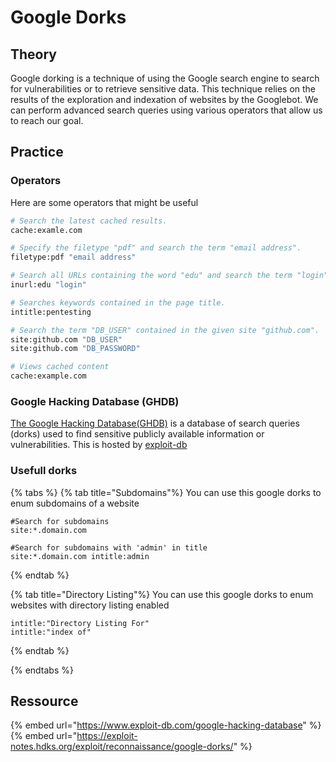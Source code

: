# Google Dorks

## Theory

Google dorking is a technique of using the Google search engine to search for vulnerabilities or to retrieve sensitive data. This technique relies on the results of the exploration and indexation of websites by the Googlebot.
We can perform advanced search queries using various operators that allow us to reach our goal.

## Practice

### Operators

Here are some operators that might be useful
```bash
# Search the latest cached results.
cache:examle.com

# Specify the filetype "pdf" and search the term "email address".
filetype:pdf "email address"

# Search all URLs containing the word "edu" and search the term "login" in the urls.
inurl:edu "login"

# Searches keywords contained in the page title.
intitle:pentesting

# Search the term "DB_USER" contained in the given site "github.com".
site:github.com "DB_USER"
site:github.com "DB_PASSWORD"

# Views cached content
cache:example.com
```

### Google Hacking Database (GHDB)

[The Google Hacking Database(GHDB)](https://www.exploit-db.com/google-hacking-database) is a database of search queries (dorks) used to find sensitive publicly available information or vulnerabilities. 
This is hosted by [exploit-db](https://www.exploit-db.com/)

### Usefull dorks

{% tabs %}
{% tab title="Subdomains"%}
You can use this google dorks to enum subdomains of a website
```
#Search for subdomains 
site:*.domain.com

#Search for subdomains with 'admin' in title
site:*.domain.com intitle:admin
```
{% endtab %}

{% tab title="Directory Listing"%}
You can use this google dorks to enum websites with directory listing enabled
```
intitle:"Directory Listing For"
intitle:"index of"
```
{% endtab %}

{% endtabs %}

## Ressource

{% embed url="https://www.exploit-db.com/google-hacking-database" %}
{% embed url="https://exploit-notes.hdks.org/exploit/reconnaissance/google-dorks/" %}


